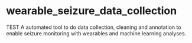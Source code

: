 # wearable_seizure_data_collection
TEST
A automated tool to do data collection, cleaning and annotation to enable seizure monitoring with wearables and machine learning analyses.

